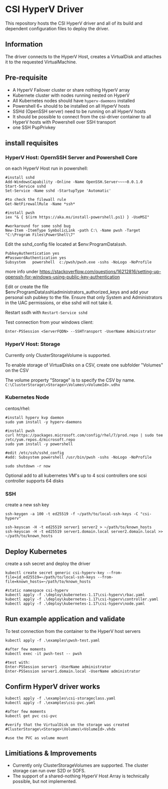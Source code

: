 # CSI HyperV Driver

This repository hosts the CSI HyperV driver and all of its build and dependent configuration files to deploy the driver.

## Information

The driver connects to the HyperV Host, creates a VirtualDisk 
and attaches it to the requested VirtualMachine.

## Pre-requisite

- A HyperV Failover cluster or share nothing HyperV array
- Kubernete cluster with nodes running nested on HyperV
- All Kubernetes nodes should have `hyperv-daemons` installed
- Powershell 6+ should to be installed on all HyperV hosts
- SSHd (OpenSSH server) need to be running on all HyperV hosts
- It should be possible to connect from the csi-driver container 
  to all HyperV hosts with Powershell over SSH transport
- one SSH PupPrivkey

## install requisites

### HyperV Host: OpernSSH Server and Powershell Core
on each HyperV Host run in powershell:
```
#install sshd
Add-WindowsCapability -Online -Name OpenSSH.Server~~~~0.0.1.0
Start-Service sshd
Set-Service -Name sshd -StartupType 'Automatic'

#to check the filewall rule
Get-NetFirewallRule -Name *ssh*

#install pwsh
iex "& { $(irm https://aka.ms/install-powershell.ps1) } -UseMSI"

#workaround for some sshd bug
New-Item -ItemType SymbolicLink -path C:\ -Name pwsh -Target "C:\Program Files\PowerShell\7"
```

Edit the sshd_config file located at $env:ProgramData\ssh.
```
PubkeyAuthentication yes
#PasswordAuthentication yes
Subsystem	powershell	c:/pwsh/pwsh.exe -sshs -NoLogo -NoProfile
```
more info under https://stackoverflow.com/questions/16212816/setting-up-openssh-for-windows-using-public-key-authentication

Edit or create the file $env:ProgramData\ssh\administrators_authorized_keys
and add your personal ssh pubkey to the file.
Ensure that only System and Administrators in the UAC permissions, 
or else sshd will not take it.

Restart ssdh with `Restart-Service sshd`

Test connection from your windows client:
```
Enter-PSSession <ServerFQDN> --SSHTransport -UserName Administrator
```

### HyperV Host: Storage

Currently only ClusterStorageVolume is supported.

To enable storage of VirtualDisks on a CSV,
create one subfolder "Volumes" on the CSV

The volume property "Storage" is to specify the CSV by name.
`C:\ClusterStorage\<Storage>\Volumes\<VolumeId>.vdhx`

### Kubernetes Node
centos/rhel:
```
#install hyperv kvp daemon
sudo yum install -y hyperv-daemons

#install pwsh
curl https://packages.microsoft.com/config/rhel/7/prod.repo | sudo tee /etc/yum.repos.d/microsoft.repo
sudo yum install -y powershell

#edit /etc/ssh/sshd_config
#add: Subsystem powershell /usr/bin/pwsh -sshs -NoLogo -NoProfile

sudo shutdown -r now
```

Optional add to all kubernetes VM's up to 4 scsi controllers 
one scsi controller supports 64 disks 

### SSH

create a new ssh key
```
ssh-keygen -a 100 -t ed25519 -f ~/path/to/local-ssh-keys -C "csi-hyperv"

ssh-keyscan -H -t ed25519 server1 server2 > ~/path/to/known_hosts
ssh-keyscan -H -t ed25519 server1.domain.local server2.domain.local >> ~/path/to/known_hosts
```

## Deploy Kubernetes

create a ssh secret and deploy the driver
```
kubectl create secret generic csi-hyperv-key --from-file=id_ed25519=~/path/to/local-ssh-keys --from-file=known_hosts=~/path/to/known_hosts

#static namespace csi-hyperv
kubectl apply -f .\deploy\kubernetes-1.17\csi-hyperv\rbac.yaml
kubectl apply -f .\deploy\kubernetes-1.17\csi-hyperv\controller.yaml
kubectl apply -f .\deploy\kubernetes-1.17\csi-hyperv\node.yaml
```

## Run example application and validate

To test connection from the container to the HyperV host servers
```
kubectl apply -f .\examples\pwsh-test.yaml

#after few moments
kubectl exec -it pwsh-test -- pwsh

#test with:
Enter-PSSession server1 -UserName administrator
Enter-PSSession server1.domain.local -UserName administrator
```

## Confirm HyperV driver works

```
kubectl apply -f .\examples\csi-storageclass.yaml
kubectl apply -f .\examples\csi-pvc.yaml

#after few moments 
kubectl get pvc csi-pvc

#verify that the VirtualDisk on the storage was created
#ClusterStorage\<Storage>\Volumes\<VolumeId>.vhdx

#use the PVC as volume mount
```

## Limitiations & Improvements

- Currently only ClusterStorageVolumes are supported.
The cluster storage can run over S2D or SOFS.
- The support of a shared-nothing HyperV Host Array is technically possible, 
but not implemented.

